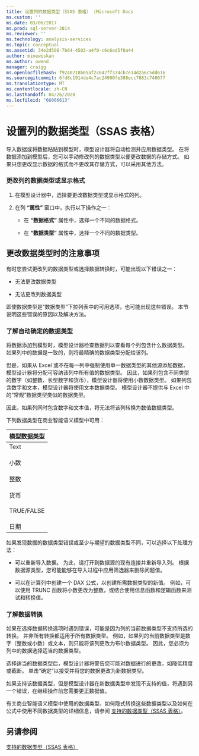 ```yaml
---
title: 设置列的数据类型（SSAS 表格） |Microsoft Docs
ms.custom: ''
ms.date: 03/06/2017
ms.prod: sql-server-2014
ms.reviewer: ''
ms.technology: analysis-services
ms.topic: conceptual
ms.assetid: 34e2d508-7b64-4503-a4f0-c6c6ad5f8a44
author: minewiskan
ms.author: owend
manager: craigg
ms.openlocfilehash: f9240218b05af2c642ff374cb7e14d2a6c5dd616
ms.sourcegitcommit: 6fd8c1914de4c7ac24900fe388ecc7883c740077
ms.translationtype: MT
ms.contentlocale: zh-CN
ms.lasthandoff: 04/26/2020
ms.locfileid: "66066613"
---
```

# <a name="set-the-data-type-of-a-column-ssas-tabular"></a>设置列的数据类型（SSAS 表格）
  导入数据或将数据粘贴到模型时，模型设计器将自动检测并应用数据类型。 在将数据添加到模型后，您可以手动修改列的数据类型以便更改数据的存储方式。 如果只想更改显示数据的格式而不更改其存储方式，可以采用其他方法。  
  
### <a name="to-change-the-data-type-or-display-format-for-a-column"></a>更改列的数据类型或显示格式  
  
1.  在模型设计器中，选择要更改数据类型或显示格式的列。  
  
2.  在列 **“属性”** 窗口中，执行以下操作之一：  
  
    -   在 **“数据格式”** 属性中，选择一个不同的数据格式。  
  
    -   在 **“数据类型”** 属性中，选择一个不同的数据类型。  
  
## <a name="considerations-when-changing-data-types"></a>更改数据类型时的注意事项  
 有时您尝试更改列的数据类型或选择数据转换时，可能出现以下错误之一：  
  
-   无法更改数据类型  
  
-   无法更改列数据类型  
  
 即使数据类型是“数据类型”下拉列表中的可用选项，也可能出现这些错误。 本节说明这些错误的原因以及解决方法。  
  
### <a name="understanding-automatically-determined-data-types"></a>了解自动确定的数据类型  
 将数据添加到模型时，模型设计器检查数据列以查看每个列包含什么数据类型。 如果列中的数据是一致的，则将最精确的数据类型分配给该列。  
  
 但是，如果从 Excel 或不在每一列中强制使用单一数据类型的其他源添加数据，模型设计器将分配可容纳该列中所有值的数据类型。 因此，如果列包含不同类型的数字（如整数、长型数字和货币），模型设计器将使用小数数据类型。 如果列包含数字和文本，模型设计器将使用文本数据类型。 模型设计器不提供与 Excel 中的“常规”数据类型类似的数据类型。  
  
 因此，如果列同时包含数字和文本值，将无法将该列转换为数值数据类型。  
  
 下列数据类型在商业智能语义模型中可用：  
  
|模型数据类型|  
|----------------------|  
|Text<br /><br /> 小数<br /><br /> 整数<br /><br /> 货币<br /><br /> TRUE/FALSE<br /><br /> 日期|  
  
 如果发现数据的数据类型错误或至少与期望的数据类型不同，可以选择以下处理方法：  
  
-   可以重新导入数据。 为此，请打开到数据源的现有连接并重新导入列。 根据数据源类型，您可能能够在导入过程中应用筛选器来删除问题值。  
  
-   可以在计算列中创建一个 DAX 公式，以创建所需数据类型的新值。 例如，可以使用 TRUNC 函数将小数更改为整数，或结合使用信息函数和逻辑函数来测试和转换值。  
  
### <a name="understanding-data-conversion"></a>了解数据转换  
 如果在选择数据转换选项时遇到错误，可能是因为列的当前数据类型不支持所选的转换。 并非所有转换都适用于所有数据类型。 例如，如果列的当前数据类型是数字（整数或小数）或文本，则只能将该列更改为布尔数据类型。 因此，您必须为列中的数据选择适当的数据类型。  
  
 选择适当的数据类型后，模型设计器将警告您可能对数据进行的更改，如降低精度或截断。 单击“确定”以接受并将您的数据更改为新数据类型。  
  
 如果支持该数据类型，但是模型设计器在新数据类型中发现不支持的值，将遇到另一个错误，在继续操作前您需要更正数据值。  
  
 有关商业智能语义模型中使用的数据类型、如何隐式转换这些数据类型以及如何在公式中使用不同数据类型的详细信息，请参阅 [支持的数据类型（SSAS 表格）](data-types-supported-ssas-tabular.md)。  
  
## <a name="see-also"></a>另请参阅  
 [支持的数据类型（SSAS 表格）](data-types-supported-ssas-tabular.md)  
  
  
